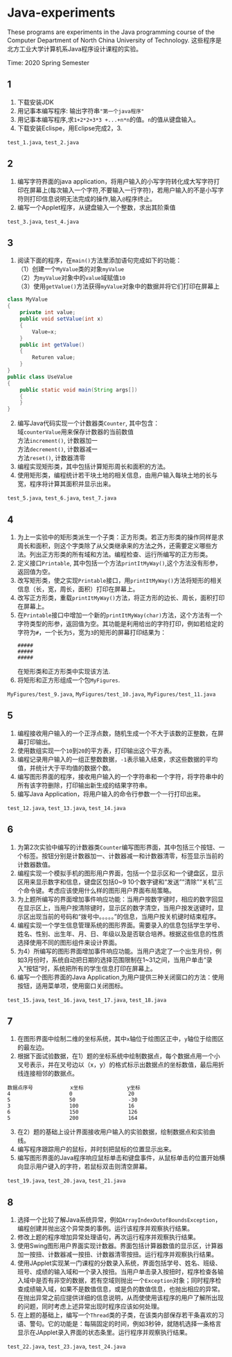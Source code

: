 # Java-experiments
These programs are experiments in the Java programming course of the Computer Department of North China University of Technology.
这些程序是北方工业大学计算机系Java程序设计课程的实验。

Time: 2020 Spring Semester

## 1
1. 下载安装JDK
2. 用记事本编写程序: 输出字符串`"第一个java程序"`
3. 用记事本编写程序,求`1+2*2+3*3 +...+n*n`的值。`n`的值从键盘输入。
4. 下载安装Eclispe，用Eclipse完成2，3.

`test_1.java`, `test_2.java`

## 2
1. 编写字符界面的java application，将用户输入的小写字符转化成大写字符打印在屏幕上(每次输入一个字符,不要输入一行字符)，若用户输入的不是小写字符则打印信息说明无法完成的操作,输入`@`程序终止。
2. 编写一个Applet程序，从键盘输入一个整数，求出其阶乘值

`test_3.java`, `test_4.java`

## 3
1. 阅读下面的程序，在`main()`方法里添加语句完成如下的功能：  
（1）创建一个`MyValue`类的对象`myValue`  
（2）为`myValue`对象中的`value`域赋值`10`  
（3）使用`getValue()`方法获得`myValue`对象中的数据并将它们打印在屏幕上  
``` java
class MyValue  
{  
    private int value;  
    public void setValue(int x)  
    {  
        Value=x;  
    }  
    public int getValue()  
    {  
        Returen value;  
    }  
}  
public class UseValue  
{  
    public static void main(String args[])  
    {  
    }  
}  
```
2. 编写Java代码实现一个计数器类`Counter`, 其中包含：  
  域`counterValue`用来保存计数器的当前数值  
  方法`increment()`, 计数器加一  
  方法`decrement()`, 计数器减一  
  方法`reset()`, 计数器清零  
3. 编程实现矩形类，其中包括计算矩形周长和面积的方法。
4. 使用矩形类，编程统计若干块土地的相关信息，由用户输入每块土地的长与宽，程序将计算其面积并显示出来。

`test_5.java`, `test_6.java`, `test_7.java`

## 4
1. 为上一实验中的矩形类派生一个子类：正方形类。若正方形类的操作同样是求周长和面积，则这个字类除了从父类继承来的方法之外，还需要定义哪些方法。列出正方形类的所有域和方法。编程检查、运行所编写的正方形类。
2. 定义接口`Printable`, 其中包括一个方法`printItMyWay()`,这个方法没有形参，返回值为空。
3. 改写矩形类，使之实现`Printable`接口，用`printItMyWay()`方法将矩形的相关信息（长，宽，周长，面积）打印在屏幕上。
4. 改写正方形类，重载`printItMyWay()`方法，将正方形的边长、周长，面积打印在屏幕上。
5. 在`Printable`接口中增加一个新的`printItMyWay(char)`方法，这个方法有一个字符类型的形参，返回值为空。其功能是利用给出的字符打印，例如若给定的字符为`#`，一个长为`5`，宽为`3`的矩形的屏幕打印结果为：  
    ```
    #####  
    #####  
    #####  
    ```
    在矩形类和正方形类中实现该方法.  
6. 将矩形和正方形组成一个包`MyFigures`.

`MyFigures/test_9.java`, `MyFigures/test_10.java`, `MyFigures/test_11.java`

## 5
1. 编程接收用户输入的一个正浮点数，随机生成一个不大于该数的正整数，在屏幕打印输出。
2. 使用数组实现一个`10`到`20`的平方表，打印输出这个平方表。
3. 编程记录用户输入的一组正整数数据，`-1`表示输入结束，求这些数据的平均值，并统计大于平均值的数据个数。
4. 编写图形界面的程序，接收用户输入的一个字符串和一个字符，将字符串中的所有该字符删除，打印输出新生成的结果字符串。
5. 编写Java Application，将用户输入的命令行参数一个一行打印出来。

`test_12.java`, `test_13.java`, `test_14.java`

## 6
1. 为第2次实验中编写的计数器类`Counter`编写图形界面，其中包括三个按钮、一个标签。按钮分别是计数器加一、计数器减一和计数器清零，标签显示当前的计数器数值。
2. 编程实现一个模拟手机的图形用户界面，包括一个显示区和一个键盘区，显示区用来显示数字和信息，键盘区包括0~9 10个数字键和“发送”“清除”“关机”三个命令键。考虑应该使用什么样的图形用户界面布局策略。
3. 为上题所编写的界面增加事件响应功能：当用户按数字键时，相应的数字回显在显示区上，当用户按清除键时，显示区的数字清空，当用户按发送键时，显示区出现当前的号码和“拨号中。。。。。”的信息，当用户按关机键时结束程序。
4. 编程实现一个学生信息管理系统的图形界面。需要录入的信息包括学生学号、姓名、性别、出生年、月、日、年级以及是否联合培养。根据这些信息的性质选择使用不同的图形组件来设计界面。
5. 为4）所编写的图形界面增加事件响应功能。当用户选定了一个出生月份，例如3月份时，系统自动把日期的选择范围限制在1~31之间，当用户单击“录入”按钮“时，系统把所有的学生信息打印在屏幕上。
6. 编写一个图形界面的Java Application¸为用户提供三种关闭窗口的方法：使用按钮，适用菜单项，使用窗口关闭图标。

`test_15.java`, `test_16.java`, `test_17.java`, `test_18.java`

## 7
1. 在图形界面中绘制二维的坐标系统，其中`x`轴位于绘图区正中，`y`轴位于绘图区的最左边。
2. 根据下面试验数据，在1）题的坐标系统中绘制数据点，每个数据点用一个小叉号表示，并在叉号边以（x，y）的格式标示出数据点的坐标数值，最后用折线连接相邻的数据点。  
```
数据点序号            x坐标              y坐标  
4	                0                  20  
5	                50                 -30  
3                   100                16  
6	                150                126  
5	                200                164  
```
3. 在2）题的基础上设计界面接收用户输入的实验数据，绘制数据点和实验曲线。
4. 编写程序跟踪用户的鼠标，并时刻把鼠标的位置显示出来。
5. 编写图形界面的Java程序响应鼠标单击和键盘事件，从鼠标单击的位置开始横向显示用户键入的字符，若鼠标双击则清空屏幕。

`test_19.java`, `test_20.java`, `test_21.java`

## 8
1. 选择一个比较了解Java系统异常，例如`ArrayIndexOutofBoundsException`，编程创建并抛出这个异常类的事例。运行该程序并观察执行结果。  
2. 修改上题的程序增加异常处理语句，再次运行程序并观察执行结果。 
3. 使用Swing图形用户界面实现计数器。界面包括计算器数值的显示区，计算器加一按扭、计数器减一按扭、计数器清零按扭。运行程序并观察执行结果。 
4. 使用JApplet实现某一门课程的分数录入系统，界面包括学号、姓名、班级、班号、成绩的输入域和一个录入按扭。当用户单击录入按扭时，程序检查各输入域中是否有非空的数据，若有空域则抛出一个`Exception`对象；同时程序检查成绩输入域，如果不是数值信息，或是负的数值信息，也抛出相应的异常。在抛出异常之前应提供详细的信息说明，从而使使用该程序的用户了解所出现的问题，同时考虑上述异常出现时程序应该如何处理。 
5. 在上题的基础上，编写一个`Thread`类的子类，在该类内部保存若干条喜欢的习语、警句。它的功能是：每隔固定的时间，例如3秒钟，就随机选择一条格言显示在JApplet录入界面的状态条里。运行程序并观察执行结果。

`test_22.java`, `test_23.java`, `test_24.java`